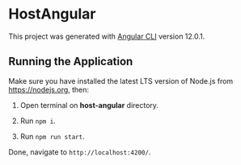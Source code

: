 # HostAngular

This project was generated with [Angular CLI](https://github.com/angular/angular-cli) version 12.0.1.

## Running the Application

Make sure you have installed the latest LTS version of Node.js from https://nodejs.org, then:

1. Open terminal on **host-angular** directory.

1. Run `npm i`.

1. Run `npm run start`.

Done, navigate to `http://localhost:4200/`.
